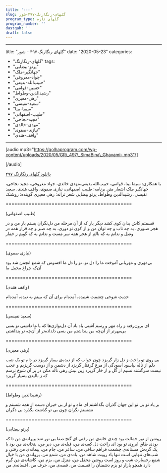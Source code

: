 ```yaml
---
title: '---'
slug: گلهای-رنگارنگ-۴۹۷-شور
program_type: گلهای تازه
program_number: ''
dastgah: ''
draft: false
---
```


---
title: "گلهای رنگارنگ ۴۹۷ - شور"
date: "2020-05-23"
categories: 
  - "گلهای-رنگارنگ"
tags: 
  - "پرتو-بیضایی"
  - "جهانگیر-ملک"
  - "جواد-معروفی"
  - "حبیب‌الله-بدیعی"
  - "حسین-قوامی"
  - "رشیدالدین-وطواط"
  - "رهی-معیری"
  - "سعید-نفیسی"
  - "سیما-بینا"
  - "طبیب-اصفهانی"
  - "مجید-نجاحی"
  - "مهدی-خالدی"
  - "نیازی-صفوی"
  - "واقف-هندی"
---

\[audio mp3="https://golhaprogram.com/wp-content/uploads/2020/05/GR\_497\_SimaBina\_Ghavami-.mp3"\]

\[/audio\]

[دانلود گلهای رنگارنگ ۴۹۷](https://golhaprogram.com/wp-content/uploads/2020/05/GR_497_SimaBina_Ghavami-.mp3)

با همکاری: سیما بینا، قوامی، حبیب‌الله بدیعی،مهدی خالدی، جواد معروفی، مجید نجاحی، جهانگیر ملک اشعار متن برنامه: طبیب اصفهانی، نیازی صفوی، واقف هندی، سعید نفیسی، رشیدالدین وطواط، پرتو بیضایی شعر ترانه: رهی معیری گوینده: روشنک

\============================================

(طبیب اصفهانی)

قسمتم کاش بدان کوی کشد دیگر بار که از آن مرحله من دل‌نگران بستم بار من و در هجر صبوری، به چه تاب و چه توان من و از کوی تو دوری، به چه صبر و چه قرار همه در وصل و ندانم به که نالم از هجر همه سر مست و ندانم به که گویم ز خمار

\============================================

(نیازی صفوی)

بی‌مهری و مهربانی آموخت ما را دل تو، تو را دل ما افسوس که شمع انجمن شد بود آن‌که چراغ محفل ما

\============================================

(واقف هندی)

حدیث شوخی چشمت شنیده، آمده‌ام برای آن که ببینم به دیده، آمده‌ام

\============================================

(سعید نفیسی)

ای برون‌رفته ز راه مهر و رسم آشتی یاد باد آن دل‌نوازی‌ها که با ما داشتی تو بسی بی‌مهرتر از آن‌چه من پنداشتم من بسی دلداده‌تر از آن‌چه تو پنداشتی

\============================================

(رهی معیری)

بی روی تو راحت ز دل زار گریزد چون خواب که از دیده‌ی بیمار گریزد در دام تو یک شب دلم از ناله نیاسود آسودگی از مرغ گرفتار گریزد از دشمن و از دوست گریزیم و عجب نیست سرگشته نسیم از گل و از خار گریزد زین بیش رھی ناله مکن در بر آن شوخ ترسم که ز نالیدن بسیار گریزد

\============================================

(رشیدالدین وطواط)

بر یاد تو بی تو این جهان گذران بگذاشتم ای ماه و تو از بی خبران دست از همه شستم و نشستم نگران چون بی تو گذشت بگذرد بی دگران

\============================================

(پرتو بیضایی)

روشن از نور جمالت بود چندی خانه‌ی من رفتی ای گنج صفا بی نور شد ویرانه‌ی من تا که بودی طاق ابروی تو بود ای راحت دل کعبه‌ی من، قبله‌ی من، دیر من، بتخانه‌ی من بود با یک گردش مستانه‌ی چشمت فراهم ساقی من، ساغر من، جام من، پیمانه‌ی من رفتی و شب‌های تنهایی است تنها یاد رویت شاهد من، باده‌ی من، شمع من، پروانه‌ی من با خیال شمع رخسارت شب و روز است روشن محفل من، منزل من، بزم من، کاشانه‌ی من گرم دارد همچو بازار تو بزم دشمنان را قسمت من، قصه‌ی من، حرف من، افسانه‌ی من
